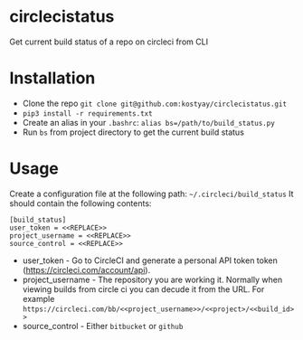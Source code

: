 # circlecistatus
Get current build status of a repo on circleci from CLI

# Installation
* Clone the repo `git clone git@github.com:kostyay/circlecistatus.git`
* `pip3 install -r requirements.txt`
* Create an alias in your `.bashrc`: `alias bs=/path/to/build_status.py`
* Run `bs` from project directory to get the current build status

# Usage
Create a configuration file at the following path: `~/.circleci/build_status`
It should contain the following contents:
```
[build_status]
user_token = <<REPLACE>>
project_username = <<REPLACE>>
source_control = <<REPLACE>>
```
* user_token - Go to CircleCI and generate a personal API token token (https://circleci.com/account/api). 
* project_username - The repository you are working it. Normally when viewing builds from circle ci you can decude it from the URL. For example `https://circleci.com/bb/<<project_username>>/<<project>/<<build_id>>`
* source_control - Either `bitbucket` or `github`